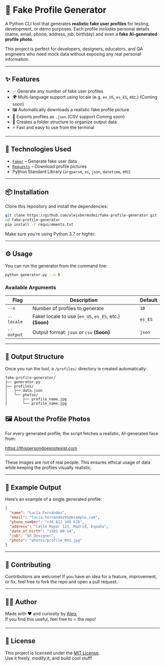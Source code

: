 # 🧪 Fake Profile Generator

A Python CLI tool that generates **realistic fake user profiles** for testing, development, or demo purposes. Each profile includes personal details (name, email, phone, address, job, birthday) and even a **fake AI-generated profile photo**.

This project is perfect for developers, designers, educators, and QA engineers who need mock data without exposing any real personal information.

---

## ✨ Features

- ✅ Generate any number of fake user profiles
- 🌍 Multi-language support using locale (e.g. `en_US`, `es_ES`, etc.) (Coming soon)
- 🖼️ Automatically downloads a realistic fake profile picture
- 💾 Exports profiles as `.json` (CSV support Coming soon)
- 📁 Creates a folder structure to organize output data
- ⚡ Fast and easy to use from the terminal

---

## 🧰 Technologies Used

- [`Faker`](https://faker.readthedocs.io/) – Generate fake user data
- [`Requests`](https://docs.python-requests.org/) – Download profile pictures
- Python Standard Library (`argparse`, `os`, `json`, `datetime`, etc)

---

## 📦 Installation

Clone this repository and install the dependencies:

```bash
git clone https://github.com/aleixbermudez/fake-profile-generator.git
cd fake-profile-generator
pip install -r requirements.txt
```

Make sure you’re using Python 3.7 or higher.

---

## ⚙️ Usage

You can run the generator from the command line:

```bash
python generator.py --n 5
```

### Available Arguments

| Flag         | Description                                                 | Default   |
|--------------|-------------------------------------------------------------|-----------|
| `--n`        | Number of profiles to generate                              | `10`       |
| `--locale`   | Faker locale to use (`en_US`, `es_ES`, etc.) **(Soon)**     | `es_ES`   |
| `--output`   | Output format: `json` or `csv` **(Soon)**                   | `json`    |

---

## 📁 Output Structure

Once you run the tool, a `/profiles/` directory is created automatically:

```
fake-profile-generator/
├── generator.py
├── profiles/
│   ├── data.json
│   └── photos/
│       ├── profile_name.jpg
│       └── profile_name.jpg
```
## 🖼️ About the Profile Photos

For every generated profile, the script fetches a realistic, AI-generated face from:

https://thispersondoesnotexist.com

---

These images are not of real people. This ensures ethical usage of data while keeping the profiles visually realistic.

---

## 🧪 Example Output

Here’s an example of a single generated profile:

```json
{
  "name": "Lucía Fernández",
  "email": "lucia.fernandez91@example.com",
  "phone_number": "+34 612 345 678",
  "address": "Calle Mayor 123, Madrid, España",
  "date_of_birth": "1991-08-14",
  "job": "UX Designer",
  "photo": "photos/profile_001.jpg"
}
```

---

## 🤝 Contributing

Contributions are welcome! If you have an idea for a feature, improvement, or fix, feel free to fork the repo and open a pull request.

---

## 🧑‍💻 Author

Made with ❤️ and curiosity by [Aleix](https://github.com/aleixbermudez)  
If you find this useful, feel free to ⭐️ the repo!

---

## 📄 License

This project is licensed under the [MIT License](LICENSE).  
Use it freely, modify it, and build cool stuff!
